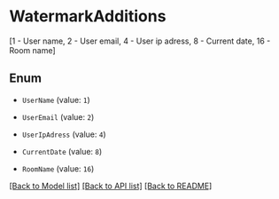 # WatermarkAdditions
[1 - User name, 2 - User email, 4 - User ip adress, 8 - Current date, 16 - Room name]

## Enum

* `UserName` (value: `1`)

* `UserEmail` (value: `2`)

* `UserIpAdress` (value: `4`)

* `CurrentDate` (value: `8`)

* `RoomName` (value: `16`)

[[Back to Model list]](../README.md#documentation-for-models) [[Back to API list]](../README.md#documentation-for-api-endpoints) [[Back to README]](../README.md)


